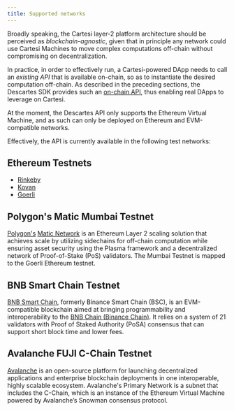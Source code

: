```yaml
---
title: Supported networks
---
```


Broadly speaking, the Cartesi layer-2 platform architecture should be perceived as *blockchain-agnostic*, given that in principle any network could use Cartesi Machines to move complex computations off-chain without compromising on decentralization.

In practice, in order to effectively run, a Cartesi-powered DApp needs to call an *existing API* that is available on-chain, so as to instantiate the desired computation off-chain. As described in the preceding sections, the Descartes SDK provides such an [on-chain API](../descartes/api), thus enabling real DApps to leverage on Cartesi.

At the moment, the Descartes API only supports the Ethereum Virtual Machine, and as such can only be deployed on Ethereum and EVM-compatible networks.

Effectively, the API is currently available in the following test networks:

## Ethereum Testnets

- [Rinkeby](https://rinkeby.etherscan.io/)
- [Kovan](https://kovan.etherscan.io/)
- [Goerli](https://goerli.etherscan.io/)

## Polygon's Matic Mumbai Testnet

[Polygon's](https://polygon.technology/) [Matic Network](https://matic.network/) is an Ethereum Layer 2 scaling solution that achieves scale by utilizing sidechains for off-chain computation while ensuring asset security using the Plasma framework and a decentralized network of Proof-of-Stake (PoS) validators. The Mumbai Testnet is mapped to the Goerli Ethereum testnet.

## BNB Smart Chain Testnet

[BNB Smart Chain](https://www.bnbchain.world/en/smartChain), formerly Binance Smart Chain (BSC), is an EVM-compatible blockchain aimed at bringing programmability and interoperability to the [BNB Chain (Binance Chain)](https://docs.binance.org/guides/intro.html). It relies on a system of 21 validators with Proof of Staked Authority (PoSA) consensus that can support short block time and lower fees.

## Avalanche FUJI C-Chain Testnet

[Avalanche](https://www.avalabs.org/) is an open-source platform for launching decentralized applications and enterprise blockchain deployments in one interoperable, highly scalable ecosystem. Avalanche's Primary Network is a subnet that includes the C-Chain, which is an instance of the Ethereum Virtual Machine powered by Avalanche’s Snowman consensus protocol.

